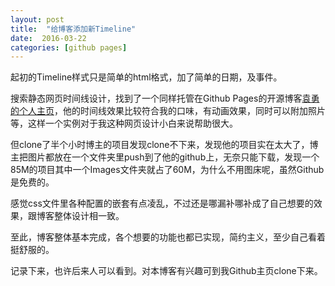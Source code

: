 ```yaml
---
layout: post
title:  "给博客添加新Timeline"
date:  2016-03-22
categories: [github pages]
---
```


起初的Timeline样式只是简单的html格式，加了简单的日期，及事件。  

搜索静态网页时间线设计，找到了一个同样托管在Github Pages的开源博客[袁勇的个人主页](http://yongyuan.name/cn/)，他的时间线效果比较符合我的口味，有动画效果，同时可以附加照片等，这样一个实例对于我这种网页设计小白来说帮助很大。  

但clone了半个小时博主的项目发现clone不下来，发现他的项目实在太大了，博主把图片都放在一个文件夹里push到了他的github上，无奈只能下载，发现一个85M的项目其中一个Images文件夹就占了60M，为什么不用图床呢，虽然Github是免费的。  

感觉css文件里各种配置的嵌套有点凌乱，不过还是哪漏补哪补成了自己想要的效果，跟博客整体设计相一致。  

至此，博客整体基本完成，各个想要的功能也都已实现，简约主义，至少自己看着挺舒服的。  

记录下来，也许后来人可以看到。对本博客有兴趣可到我Github主页clone下来。